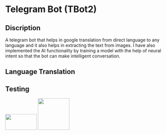 # Telegram Bot (TBot2)
## Discription
A telegram bot that helps in google translation from direct language to any language and it also helps in extracting the text from images. I have also implemented the AI functionality by training a model with the help of neural intent so that the bot can make intelligent conversation.
## Language Translation
<!-- ![translate](https://user-images.githubusercontent.com/60610128/203905459-302bd027-b63c-4c21-8b33-a12736b834c0.gif) ![functions](https://user-images.githubusercontent.com/60610128/203909606-557d0d2d-35c3-4766-ad62-2dfb5b802f17.gif) -->


## Testing
<p float="left">
  <img src="https://user-images.githubusercontent.com/60610128/203905459-302bd027-b63c-4c21-8b33-a12736b834c0.gif" width="100" height="50" />
  <img src="https://user-images.githubusercontent.com/60610128/203909606-557d0d2d-35c3-4766-ad62-2dfb5b802f17.gif" width="100" height="100" /> 
<!--   <img src="/img3.png" width="100" /> -->
</p>

<!-- ![alt-text-1](image1.png "title-1") ![alt-text-2](image2.png "title-2") -->

